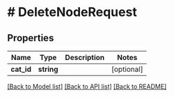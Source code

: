 # # DeleteNodeRequest

## Properties

Name | Type | Description | Notes
------------ | ------------- | ------------- | -------------
**cat_id** | **string** |  | [optional]

[[Back to Model list]](../../README.md#models) [[Back to API list]](../../README.md#endpoints) [[Back to README]](../../README.md)
